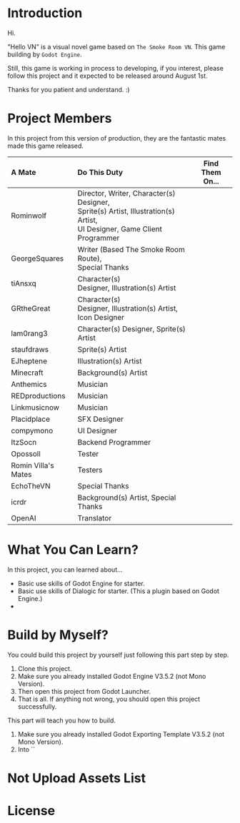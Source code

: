 # Introduction

Hi.

"Hello VN" is a visual novel game based on `The Smoke Room VN`. This game building by `Godot Engine`.

Still, this game is working in process to developing, if you interest, please follow this project and it expected to be released around August 1st.

Thanks for you patient and understand. :)

# Project Members

In this project from this version of production, they are the fantastic mates made this game released.

| A Mate               | Do This Duty                                                                                                                     | Find Them On... |
| :------------------- | :------------------------------------------------------------------------------------------------------------------------------- | --------------- |
| Rominwolf            | Director, Writer, Character(s) Designer,<br />Sprite(s) Artist, Illustration(s) Artist,<br />UI Designer, Game Client Programmer |                 |
| GeorgeSquares        | Writer (Based The Smoke Room Route),<br />Special Thanks                                                                         |                 |
| tiAnsxq              | Character(s) Designer, Illustration(s) Artist                                                                                   |                 |
| GRtheGreat           | Character(s) Designer, Illustration(s) Artist,<br />Icon Designer                                                               |                 |
| lam0rang3            | Character(s) Designer, Sprite(s) Artist                                                                                          |                 |
| staufdraws           | Sprite(s) Artist                                                                                                                 |                 |
| EJheptene            | Illustration(s) Artist                                                                                                           |                 |
| Minecraft            | Background(s) Artist                                                                                                             |                 |
| Anthemics            | Musician                                                                                                                         |                 |
| REDproductions       | Musician                                                                                                                         |                 |
| Linkmusicnow         | Musician                                                                                                                         |                 |
| Placidplace          | SFX Designer                                                                                                                     |                 |
| compymono            | UI Designer                                                                                                                      |                 |
| ItzSocn              | Backend Programmer                                                                                                               |                 |
| Opossoll             | Tester                                                                                                                           |                 |
| Romin Villa's Mates | Testers                                                                                                                          |                 |
| EchoTheVN            | Special Thanks                                                                                                                   |                 |
| icrdr                | Background(s) Artist, Special Thanks                                                                                             |                 |
| OpenAI               | Translator                                                                                                                       |                 |

# What You Can Learn?

In this project, you can learned about...

- Basic use skills of Godot Engine for starter.
- Basic use skills of Dialogic for starter. (This a plugin based on Godot Engine.)
- 

# Build by Myself?

You could build this project by yourself just following this part step by step.

1. Clone this project.
2. Make sure you already installed Godot Engine V3.5.2 (not Mono Version).
3. Then open this project from Godot Launcher.
4. That is all. If anything not wrong, you should open this project successfully.

This part will teach you how to build.

1. Make sure you already installed Godot Exporting Template V3.5.2 (not Mono Version).
2. Into ``

# Not Upload Assets List

# License
